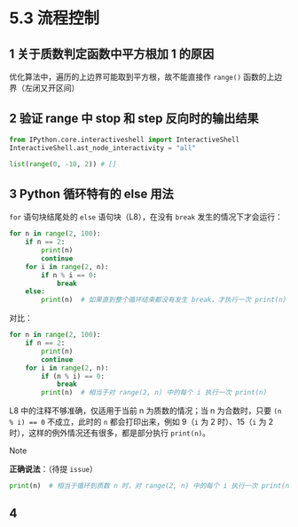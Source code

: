 # 5.3 流程控制



## 1 关于质数判定函数中平方根加 1 的原因

优化算法中，遍历的上边界可能取到平方根，故不能直接作 `range()` 函数的上边界（左闭又开区间）



## 2 验证 range 中 stop 和 step 反向时的输出结果

```python
from IPython.core.interactiveshell import InteractiveShell
InteractiveShell.ast_node_interactivity = "all"

list(range(0, -10, 2)) # []
```



## 3 Python 循环特有的 else 用法

`for` 语句块结尾处的 `else` 语句块（L8），在没有 `break` 发生的情况下才会运行：

```python
for n in range(2, 100):
    if n == 2:
        print(n)
        continue
    for i in range(2, n):
        if n % i == 0:
            break
    else:
        print(n)  # 如果直到整个循环结束都没有发生 break，才执行一次 print(n)
```

对比：

```python
for n in range(2, 100):
    if n == 2:
        print(n)
        continue
    for i in range(2, n):
        if (n % i) == 0:
            break
        print(n)  # 相当于对 range(2, n) 中的每个 i 执行一次 print(n)
```

L8 中的注释不够准确，仅适用于当前 n 为质数的情况；当 n 为合数时，只要 `(n % i) == 0` 不成立，此时的 `n` 都会打印出来，例如 9（`i` 为 2 时）、15（`i` 为 2 时），这样的例外情况还有很多，都是部分执行 `print(n)`。

> [!note]
>
> **正确说法**：（待提 `issue`）
>
> ```python
> print(n)  # 相当于循环到质数 n 时，对 range(2, n) 中的每个 i 执行一次 print(n)；否则可能部分执行 print(n)，如 9、15、21 等
> ```


## 4 

